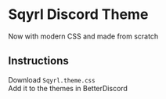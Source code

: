 # Sqyrl Discord Theme
Now with modern CSS and made from scratch

## Instructions
Download `Sqyrl.theme.css`\
Add it to the themes in BetterDiscord
